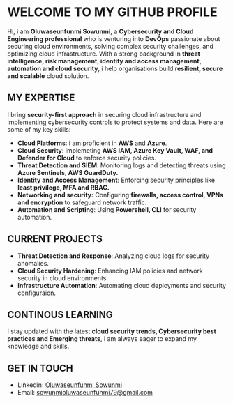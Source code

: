 # WELCOME TO MY GITHUB PROFILE 
Hi, i am **Oluwaseunfunmi Sowunmi**, a **Cybersecurity and Cloud Engineering professional** who is venturing into **DevOps** passionate about securing cloud environments, solving complex security challenges, and optimizing cloud infrastructure. With a strong background in **threat intelligence, risk management, identity and access management, automation and cloud security**, i help organisations build **resilient, secure and scalable** cloud solution.
## MY EXPERTISE
I bring **security-first approach** in securing cloud infrastructure and implementing cybersecurity controls to protect systems and data. Here are some of my key skills:
- **Cloud Platforms**: i am proficient in **AWS** and **Azure**.
- **Cloud Security**: implemeting **AWS IAM, Azure Key Vault, WAF, and Defender for Cloud** to enforce security policies.
- **Threat Detection and SIEM**: Monitoring logs and detecting threats using **Azure Sentinels, AWS GuardDuty.**
- **Identity and Access Management**: Enforcing security principles like **least privilege, MFA and RBAC.**
- **Networking and security:** Configuring **firewalls, access control, VPNs and encryption** to safeguard network traffic.
- **Automation and Scripting**: Using **Powershell, CLI** for security automation.
## CURRENT PROJECTS
- **Threat Detection and Response**: Analyzing cloud logs for security anomalies.
- **Cloud Security Hardening**: Enhancing IAM policies and network security in cloud environments.
- **Infrastructure Automation**: Automating cloud deployments and security configuraion.
## CONTINOUS LEARNING
I stay updated with the latest **cloud security trends, Cybersecurity best practices and Emerging threats**, i am always eager to expand my knowledge and skills. 
## GET IN TOUCH
- Linkedin: [Oluwaseunfunmi Sowunmi](https://www.linkedin.com/in/oluwaseunfunmi-sowunmi)
- Email: sowunmioluwaseunfunmi79@gmail.com
